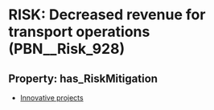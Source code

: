 # RISK: __Decreased revenue for transport operations__ (PBN__Risk_928)

## Property: has_RiskMitigation

* [Innovative projects](PBN__RiskMitigation_1288)


